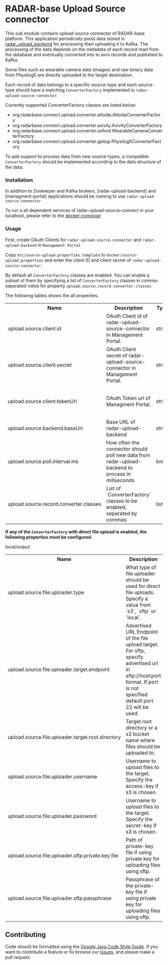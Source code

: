 # RADAR-base Upload Source connector
This sub module contains upload source connector of RADAR-base platform. This application periodically pools data stored in [radar_upload_backend](../radar-upload-backend) for processing then uploading it to Kafka. The processing of the data depends on the metadata of each record read from the database and eventually converted into to avro records and published to Kafka.

Some files such as wearable camera data (images) and raw binary data from Physilog5 are directly uploaded to the target destination.

Each record of data belongs to a specific source-type and each source-type should have a matching `ConverterFactory` implemented in `radar-upload-source-connector`.

Currently supported ConverterFactory classes are listed below:
- org.radarbase.connect.upload.converter.altoida.AltoidaConverterFactory
- org.radarbase.connect.upload.converter.axivity.AxivityConverterFactory
- org.radarbase.connect.upload.converter.oxford.WearableCameraConverterFactory
- org.radarbase.connect.upload.converter.gaitup.Physilog5ConverterFactory

To add support to process data from new source-types, a compatible `ConverterFactory` should be implemented according to the data structure of the data.


### Installation

In addition to Zookeeper and Kafka brokers, [radar-upload-backend] and [managment-portal] applications should be running to use `radar-upload-source-connector`

To run a all dependent services of radar-upload-source-connect in your localhost, please refer to the [docker-compose](../docker-compose.yml)
 
### Usage

First, create OAuth Clients for `radar-upload-source-connector` and `radar-upload-backend` in `Management Portal`


Copy `etc/source-upload.properties.template` to `docker/source-upload.properties` and enter
the client ID and client secret of `radar-upload-source-connector`.
 
By default all `ConverterFactory` classes are enabled. You can enable a subset of them by specifying a list of `ConverterFactory` classes  in comma-separated-value for property `upload.source.record.converter.classes`

The following tables shows the all properties.

<table class="data-table"><tbody>
<tr>
<th>Name</th>
<th>Description</th>
<th>Type</th>
<th>Default</th>
<th>Valid Values</th>
<th>Importance</th>
</tr>
<tr>

<td>upload.source.client.id</td></td><td>OAuth Client id of radar-upload-source-connector in Management Portal.</td></td><td>string</td></td><td>radar-upload-connector-client</td></td><td></td></td><td>high</td></td></tr>
<tr>
<td>upload.source.client.secret</td></td><td>OAuth Client secret of radar-upload-source-connector in Management Portal.</td></td><td>string</td></td><td></td></td><td></td></td><td>high</td></td></tr>
<tr>
<td>upload.source.client.tokenUrl</td></td><td>OAuth Token url of Managment Portal.</td></td><td>string</td></td><td>http://managementportal-app:8080/managementportal/oauth/token</td></td><td>Resolvable URL of Managmemnt portal plus /oauth/token</td></td><td>low</td></td></tr>
<tr>
<td>upload.source.backend.baseUrl</td></td><td>Base URL of radar-upload-backend</td></td><td>string</td></td><td>http://radar-upload-connect-backend:8085/radar-upload/</td></td><td></td></td><td>low</td></td></tr>
<tr>
<td>upload.source.poll.interval.ms</td></td><td>How often the connector should poll new data from radar-upload-backend to process in millseconds </td></td><td>long</td></td><td>60000</td></td><td></td></td><td>high</td></td></tr>
<tr>
<td>upload.source.record.converter.classes</td></td><td>List of `ConverterFactory` classes to be enabled, separated by commas.</td></td><td>list</td></td><td></td></td><td></td></td><td>high</td></td></tr>
<tr>
</tbody></table>

**If any of the `ConverterFactory` with direct file upload is enabled, the following properties must be configured.** 
<table class="data-table"><tbody>
<tr>
<th>Name</th>
<th>Description</th>
<th>s3</th>
<th>sftp</th>
<th>local</th>
</tr>
<tr>
<td>upload.source.file.uploader.type</td></td><td>What type of file uploader should be used for direct file uploads. Specify a value from `s3`, `sftp` or `local`. </td></td><td>s3</td></td><td>sftp</td></td>local</tr>
<tr>
<td>upload.source.file.uploader.target.endpoint</td></td><td>Advertised URL Endpoint of the file upload target. For sftp, specify advertised url in sftp://host:port format. If port is not specified default port 22 will be used.</td></td><td>http://minio:9000/</td></td><td>sftp://hostname:port/ </td></td><td>file://</td></td></tr>
<tr>
<td>upload.source.file.uploader.target.root.directory</td></td><td>Target root directory or a s3 bucket name where files should be uploaded to.</td></td><td>radar-output-storage</td></td><td>/output</td></td>/output</tr>
<tr>
<td>upload.source.file.uploader.username</td></td><td>Username to upload files to the target. Specify the access-key if s3 is chosen.</td></td><td>access-key</td></td><td>sftp username</td></td><td></td></td></tr>
<tr>
<td>upload.source.file.uploader.password</td></td><td>Username to upload files to the target. Specify the secret-key if s3 is chosen.</td></td><td>secret-key</td></td><td>sftp password</td></td><td></td></td></tr>
<tr>
<td>upload.source.file.uploader.sftp.private.key.file</td></td><td>Path of private-key file if using private key for uploading files using sftp.</td></td><td></td></td><td>/etc/upload-upload-source-connect/ssh-privatekey</td></td><td></td></tr>
<tr>
<td>upload.source.file.uploader.sftp.passphrase</td></td><td>Passphrase of the private-key file if using private key for uploading files using sftp.</td></td><td></td></td><td>passphrase for private-key</td></td><td></td></tr>
<tr>
</tbody></table>


## Contributing

Code should be formatted using the [Google Java Code Style Guide](https://google.github.io/styleguide/javaguide.html).
If you want to contribute a feature or fix browse our [issues](https://github.com/RADAR-base/radar-upload-source-connector/issues), and please make a pull request.
